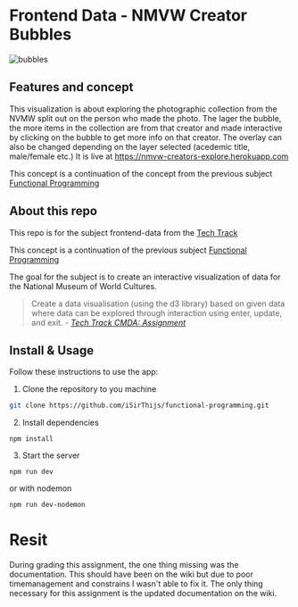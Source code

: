 # Frontend Data - NMVW Creator Bubbles
![bubbles](https://github.com/iSirThijs/frontend-data/wiki/images/endresultScreen.png)

## Features and concept
This visualization is about exploring the photographic collection from the NVMW split out on the person who made the photo. The lager the bubble, the more items in the collection are from that creator and made interactive by clicking on the bubble to get more info on that creator. The overlay can also be changed depending on the layer selected (acedemic title, male/female etc.) It is live at https://nmvw-creators-explore.herokuapp.com

This concept is a continuation of the concept from the previous subject [Functional Programming](https://github.com/iSirThijs/functional-programming/wiki)

## About this repo
This repo is for the subject frontend-data from the [Tech Track](https://github.com/cmda-tt/course-19-20)

This concept is a continuation of the previous subject [Functional Programming](https://github.com/iSirThijs/functional-programming/)

The goal for the subject is to create an interactive visualization of data for the National Museum of World Cultures. 

> Create a data visualisation (using the d3 library) based on given data where data can be explored through interaction using enter, update, and exit. *- [Tech Track CMDA: Assignment](https://github.com/cmda-tt/course-19-20/blob/master/frontend-data/assessment.md#assignment)*



## Install & Usage

Follow these instructions to use the app:

1. Clone the repository to you machine
```bash
git clone https://github.com/iSirThijs/functional-programming.git
```

2. Install dependencies
```
npm install
```

3. Start the server
```
npm run dev
```
or with nodemon
```
npm run dev-nodemon
```

# Resit
During grading this assignment, the one thing missing was the documentation. This should have been on the wiki but due to poor timemanagement and constrains I wasn't able to fix it. The only thing necessary for this assignment is the updated documentation on the wiki. 
